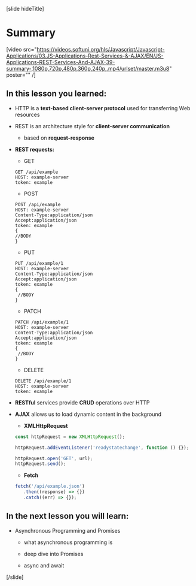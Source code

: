 [slide hideTitle]
# Summary

[video src="https://videos.softuni.org/hls/Javascript/Javascript-Applications/03.JS-Applications-Rest-Services-&-AJAX/EN/JS-Applications-REST-Services-And-AJAX-39-summary-,1080p,720p,480p,360p,240p,.mp4/urlset/master.m3u8" poster="" /]

## In this lesson you learned:

-  HTTP is a **text-based client-server protocol** used for transferring Web resources

-  REST is an architecture style for **client-server communication**

   *  based on **request-response**

-  **REST requests:**

   * GET

   ```
   GET /api/example
   HOST: example-server
   token: example
   ```

   * POST

   ```
   POST /api/example
   HOST: example-server
   Content-Type:application/json
   Accept:application/json
   token: example
   {
   //BODY
   }
   ```

   * PUT

   ```
   PUT /api/example/1
   HOST: example-server
   Content-Type:application/json
   Accept:application/json
   token: example
   {
    //BODY
   }
   ```

   * PATCH

   ```
   PATCH /api/example/1
   HOST: example-server
   Content-Type:application/json
   Accept:application/json
   token: example
   {
    //BODY
   }
   ```

   * DELETE

   ```
   DELETE /api/example/1
   HOST: example-server
   token: example
   ```

-  **RESTful** services provide **CRUD** operations over HTTP

-  **AJAX** allows us to load dynamic content in the background

   -  **XMLHttpRequest**

   ```js
   const httpRequest = new XMLHttpRequest();

   httpRequest.addEventListener('readystatechange', function () {});

   httpRequest.open('GET', url);
   httpRequest.send();
   ```

   -  **Fetch**

   ```js
   fetch('/api/example.json')
      .then((response) => {})
      .catch((err) => {});
   ```

## In the next lesson you will learn:

- Asynchronous Programming and Promises

   * what asynchronous programming is

   * deep dive into Promises

   * async and await

[/slide]
